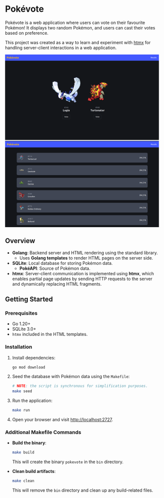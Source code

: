 # Pokévote

Pokévote is a web application where users can vote on their favourite Pokémon! It displays two random Pokémon, and users can cast their votes based on preference.

This project was created as a way to learn and experiment with [htmx](https://htmx.org/) for handling server-client interactions in a web application.

<img src="./resources/example_vote.png"/>
<img src="./resources/example_results.png"/>

## Overview

- **Golang**: Backend server and HTML rendering using the standard library.
    - Uses **Golang templates** to render HTML pages on the server side.
- **SQLite**: Local database for storing Pokémon data.
    - **PokéAPI**: Source of Pokémon data.
- **htmx**: Server-client communication is implemented using **htmx**, which enables partial page updates by sending HTTP requests to the server and dynamically replacing HTML fragments.

## Getting Started

### Prerequisites

- Go 1.20+
- SQLite 3.0+
- `htmx` included in the HTML templates.

### Installation

1. Install dependencies:

   ```bash
   go mod download
   ```

2. Seed the database with Pokémon data using the `Makefile`:

   ```bash
   # NOTE: the script is synchronous for simplification purposes.
   make seed
   ```

3. Run the application:

   ```bash
   make run
   ```

4. Open your browser and visit [http://localhost:2727](http://localhost:2727).

### Additional Makefile Commands

- **Build the binary**:

   ```bash
   make build
   ```

   This will create the binary `pokevote` in the `bin` directory.

- **Clean build artifacts**:

   ```bash
   make clean
   ```

   This will remove the `bin` directory and clean up any build-related files.
